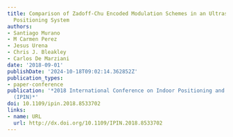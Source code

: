 ```yaml
---
title: Comparison of Zadoff-Chu Encoded Modulation Schemes in an Ultrasonic Local
  Positioning System
authors:
- Santiago Murano
- M Carmen Perez
- Jesus Urena
- Chris J. Bleakley
- Carlos De Marziani
date: '2018-09-01'
publishDate: '2024-10-18T09:02:14.362852Z'
publication_types:
- paper-conference
publication: '*2018 International Conference on Indoor Positioning and Indoor Navigation
  (IPIN)*'
doi: 10.1109/ipin.2018.8533702
links:
- name: URL
  url: http://dx.doi.org/10.1109/IPIN.2018.8533702
---
```

